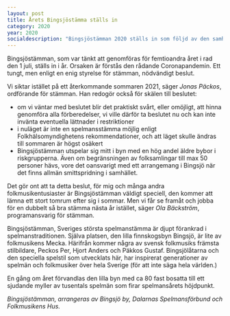 ```yaml
---
layout: post
title: Årets Bingsjöstämma ställs in
category: 2020
year: 2020
socialdescription: "Bingsjöstämman 2020 ställs in som följd av den samhällssituation som råder på grund av Coronapandemin"
---
```


Bingsjöstämman, som var tänkt att genomföras för femtioandra året i rad den 1 juli, ställs in i år. Orsaken är förstås den rådande Coronapandemin. Ett tungt, men enligt en enig styrelse för stämman, nödvändigt beslut.

Vi siktar istället på ett återkommande sommaren 2021, säger _Jonas Päckos_, ordförande för stämman. Han redogör också för skälen till beslutet:
- om vi väntar med beslutet blir det praktiskt svårt, eller omöjligt, att hinna genomföra alla förberedelser, vi ville därför ta beslutet nu och kan inte invänta eventuella lättnader i restriktioner
- i nuläget är inte en spelmansstämma möjlig enligt Folkhälsomyndighetens rekommendationer, och att läget skulle ändras till sommaren är högst osäkert
- Bingsjöstämman utspelar sig mitt i byn med en hög andel äldre bybor i riskgrupperna. Även om begränsningen av folksamlingar till max 50 personer hävs, vore det oansvarigt med ett arrangemang i Bingsjö när det finns allmän smittspridning i samhället.

Det gör ont att ta detta beslut, för mig och många andra folkmusikentusiaster är Bingsjöstämman väldigt speciell, den kommer att lämna ett stort tomrum efter sig i sommar. Men vi får se framåt och jobba för en dubbelt så bra stämma nästa år istället, säger _Ola Bäckström_, programansvarig för stämman.

Bingsjöstämman, Sveriges största spelmanstämma är djupt förankrad i spelmanstraditionen. Själva platsen, den lilla finnskogsbyn Bingsjö, är lite av folkmusikens Mecka. Härifrån kommer några av svensk folkmusiks främsta stilbildare, Peckos Per, Hjort Anders och Päkkos Gustaf. Bingsjölåtarna och den speciella spelstil som utvecklats här, har inspirerat generationer av spelmän och folkmusiker över hela Sverige (för att inte säga hela världen.)

En gång om året förvandlas den lilla byn med ca 80 fast bosatta till ett sjudande myller av tusentals spelmän som firar spelmansårets höjdpunkt.

_Bingsjöstämman, arrangeras av Bingsjö by, Dalarnas Spelmansförbund och Folkmusikens Hus._


